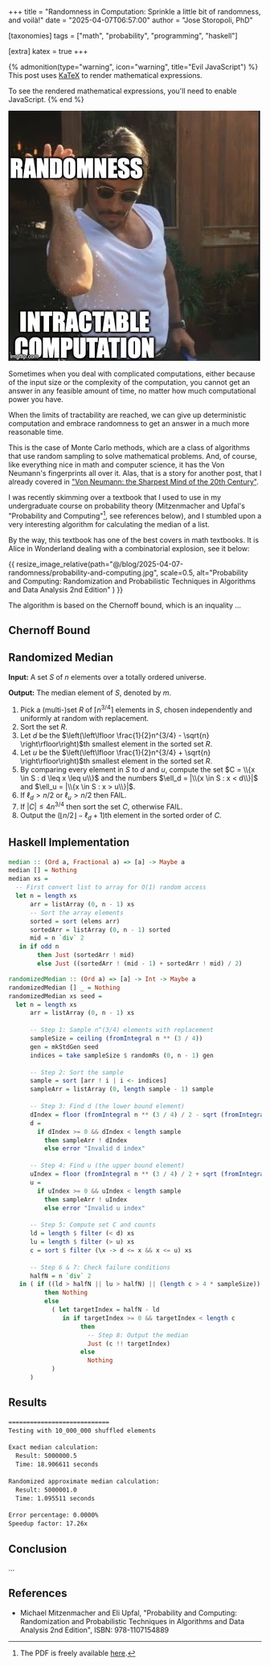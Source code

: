 +++
title = "Randomness in Computation: Sprinkle a little bit of randomness, and voilà!"
date = "2025-04-07T06:57:00"
author = "Jose Storopoli, PhD"

[taxonomies]
tags = ["math", "probability", "programming", "haskell"]

[extra]
katex = true
+++

{% admonition(type="warning", icon="warning", title="Evil JavaScript") %}
This post uses [KaTeX](https://katex.org/) to render mathematical expressions.

To see the rendered mathematical expressions, you'll need to enable JavaScript.
{% end %}

![Just sprinkle a little bit of randomness, and voilà!](randomness-meme.jpg)

Sometimes when you deal with complicated computations,
either because of the input size or the complexity of the computation,
you cannot get an answer in any feasible amount of time,
no matter how much computational power you have.

When the limits of tractability are reached,
we can give up deterministic computation and embrace randomness
to get an answer in a much more reasonable time.

This is the case of Monte Carlo methods,
which are a class of algorithms that use random sampling
to solve mathematical problems.
And, of course, like everything nice in math and computer science,
it has the Von Neumann's fingerprints all over it.
Alas, that is a story for another post, that I already covered in
["Von Neumann: the Sharpest Mind of the 20th Century"](@/blog/2024-06-22-von-neumann/index.md).

I was recently skimming over a textbook that I used to use
in my undergraduate course on probability theory (Mitzenmacher and Upfal's
"Probability and Computing"[^pdf], see references below),
and I stumbled upon a very interesting algorithm for calculating the median of a list.

By the way, this textbook has one of the best covers in math textbooks.
It is Alice in Wonderland dealing with a combinatorial explosion,
see it below:

{{ resize_image_relative(path="@/blog/2025-04-07-randomness/probability-and-computing.jpg", scale=0.5, alt="Probability and Computing: Randomization and Probabilistic Techniques in Algorithms and Data Analysis 2nd Edition" ) }}

[^pdf]: The PDF is freely available [here](http://lib.ysu.am/open_books/413311.pdf).

The algorithm is based on the Chernoff bound,
which is an inquality ...

## Chernoff Bound

## Randomized Median

**Input:** A set $S$ of $n$ elements over a totally ordered universe.

**Output:** The median element of $S$, denoted by $m$.

1. Pick a (multi-)set $R$ of $\lceil n^{3/4} \rceil$ elements in $S$, chosen independently and uniformly at random with replacement.
2. Sort the set $R$.
3. Let $d$ be the $\left(\left\lfloor \frac{1}{2}n^{3/4} - \sqrt{n} \right\rfloor\right)$th smallest element in the sorted set $R$.
4. Let $u$ be the $\left(\left\lfloor \frac{1}{2}n^{3/4} + \sqrt{n} \right\rfloor\right)$th smallest element in the sorted set $R$.
5. By comparing every element in $S$ to $d$ and $u$, compute the set $C = \\{x \in S : d \leq x \leq u\\}$ and the numbers $\ell_d = |\\{x \in S : x < d\\}|$ and $\ell_u = |\\{x \in S : x > u\\}|$.
6. If $\ell_d > n/2$ or $\ell_u > n/2$ then FAIL.
7. If $|C| \leq 4n^{3/4}$ then sort the set $C$, otherwise FAIL.
8. Output the $(\lfloor n/2 \rfloor - \ell_d + 1)$th element in the sorted order of $C$.

## Haskell Implementation

```haskell
median :: (Ord a, Fractional a) => [a] -> Maybe a
median [] = Nothing
median xs =
  -- First convert list to array for O(1) random access
  let n = length xs
      arr = listArray (0, n - 1) xs
      -- Sort the array elements
      sorted = sort (elems arr)
      sortedArr = listArray (0, n - 1) sorted
      mid = n `div` 2
   in if odd n
        then Just (sortedArr ! mid)
        else Just ((sortedArr ! (mid - 1) + sortedArr ! mid) / 2)
```

```haskell
randomizedMedian :: (Ord a) => [a] -> Int -> Maybe a
randomizedMedian [] _ = Nothing
randomizedMedian xs seed =
  let n = length xs
      arr = listArray (0, n - 1) xs

      -- Step 1: Sample n^(3/4) elements with replacement
      sampleSize = ceiling (fromIntegral n ** (3 / 4))
      gen = mkStdGen seed
      indices = take sampleSize $ randomRs (0, n - 1) gen

      -- Step 2: Sort the sample
      sample = sort [arr ! i | i <- indices]
      sampleArr = listArray (0, length sample - 1) sample

      -- Step 3: Find d (the lower bound element)
      dIndex = floor (fromIntegral n ** (3 / 4) / 2 - sqrt (fromIntegral n))
      d =
        if dIndex >= 0 && dIndex < length sample
          then sampleArr ! dIndex
          else error "Invalid d index"

      -- Step 4: Find u (the upper bound element)
      uIndex = floor (fromIntegral n ** (3 / 4) / 2 + sqrt (fromIntegral n))
      u =
        if uIndex >= 0 && uIndex < length sample
          then sampleArr ! uIndex
          else error "Invalid u index"

      -- Step 5: Compute set C and counts
      ld = length $ filter (< d) xs
      lu = length $ filter (> u) xs
      c = sort $ filter (\x -> d <= x && x <= u) xs

      -- Step 6 & 7: Check failure conditions
      halfN = n `div` 2
   in ( if ((ld > halfN || lu > halfN) || (length c > 4 * sampleSize)) || null c
          then Nothing
          else
            ( let targetIndex = halfN - ld
               in if targetIndex >= 0 && targetIndex < length c
                    then
                      -- Step 8: Output the median
                      Just (c !! targetIndex)
                    else
                      Nothing
            )
      )
```

## Results

```bash
============================
Testing with 10_000_000 shuffled elements

Exact median calculation:
  Result: 5000000.5
  Time: 18.906611 seconds

Randomized approximate median calculation:
  Result: 5000001.0
  Time: 1.095511 seconds

Error percentage: 0.0000%
Speedup factor: 17.26x
```

## Conclusion

...

## References

- Michael Mitzenmacher and Eli Upfal, "Probability and Computing: Randomization and Probabilistic Techniques in Algorithms and Data Analysis 2nd Edition", ISBN: 978-1107154889